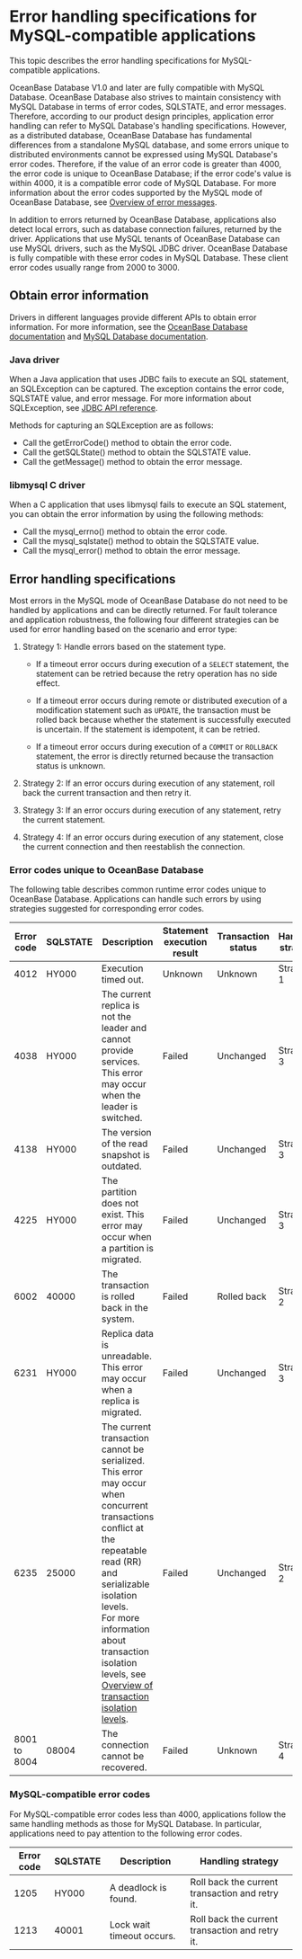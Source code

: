 # Error handling specifications for MySQL-compatible applications

This topic describes the error handling specifications for MySQL-compatible applications.

OceanBase Database V1.0 and later are fully compatible with MySQL Database. OceanBase Database also strives to maintain consistency with MySQL Database in terms of error codes, SQLSTATE, and error messages. Therefore, according to our product design principles, application error handling can refer to MySQL Database's handling specifications. However, as a distributed database, OceanBase Database has fundamental differences from a standalone MySQL database, and some errors unique to distributed environments cannot be expressed using MySQL Database's error codes. Therefore, if the value of an error code is greater than 4000, the error code is unique to OceanBase Database; if the error code's value is within 4000, it is a compatible error code of MySQL Database. For more information about the error codes supported by the MySQL mode of OceanBase Database, see [Overview of error messages](../../../../700.reference/900.error-code/600.error-code-of-mysql-mode/100.use-error-information-of-mysql-mode.md).

In addition to errors returned by OceanBase Database, applications also detect local errors, such as database connection failures, returned by the driver. Applications that use MySQL tenants of OceanBase Database can use MySQL drivers, such as the MySQL JDBC driver. OceanBase Database is fully compatible with these error codes in MySQL Database. These client error codes usually range from 2000 to 3000.

## Obtain error information

Drivers in different languages provide different APIs to obtain error information. For more information, see the [OceanBase Database documentation](https://en.oceanbase.com/docs/common-oceanbase-database-10000000000870695) and [MySQL Database documentation](https://dev.mysql.com/doc/refman/8.0/en/connectors-apis.html).

### Java driver

When a Java application that uses JDBC fails to execute an SQL statement, an SQLException can be captured. The exception contains the error code, SQLSTATE value, and error message. For more information about SQLException, see [JDBC API reference](https://docs.oracle.com/javase/1.5.0/docs/api/java/sql/SQLException.html).

Methods for capturing an SQLException are as follows:

* Call the getErrorCode() method to obtain the error code.
* Call the getSQLState() method to obtain the SQLSTATE value.
* Call the getMessage() method to obtain the error message.

### libmysql C driver

When a C application that uses libmysql fails to execute an SQL statement, you can obtain the error information by using the following methods:

* Call the mysql_errno() method to obtain the error code.
* Call the mysql_sqlstate() method to obtain the SQLSTATE value.
* Call the mysql_error() method to obtain the error message.

## Error handling specifications

Most errors in the MySQL mode of OceanBase Database do not need to be handled by applications and can be directly returned. For fault tolerance and application robustness, the following four different strategies can be used for error handling based on the scenario and error type:

1. Strategy 1: Handle errors based on the statement type.

   * If a timeout error occurs during execution of a `SELECT` statement, the statement can be retried because the retry operation has no side effect.

   * If a timeout error occurs during remote or distributed execution of a modification statement such as `UPDATE`, the transaction must be rolled back because whether the statement is successfully executed is uncertain. If the statement is idempotent, it can be retried.

   * If a timeout error occurs during execution of a `COMMIT` or `ROLLBACK` statement, the error is directly returned because the transaction status is unknown.

2. Strategy 2: If an error occurs during execution of any statement, roll back the current transaction and then retry it.

3. Strategy 3: If an error occurs during execution of any statement, retry the current statement.

4. Strategy 4: If an error occurs during execution of any statement, close the current connection and then reestablish the connection.

### Error codes unique to OceanBase Database

The following table describes common runtime error codes unique to OceanBase Database. Applications can handle such errors by using strategies suggested for corresponding error codes.

| Error code | SQLSTATE | Description | Statement execution result | Transaction status | Handling strategy |
|----------|----------|---------------------------------------------------|--------------|---------|---------------|
| 4012 | HY000 | Execution timed out. | Unknown | Unknown | Strategy 1 |
| 4038 | HY000 | The current replica is not the leader and cannot provide services. This error may occur when the leader is switched.  | Failed | Unchanged | Strategy 3 |
| 4138 | HY000 | The version of the read snapshot is outdated. | Failed | Unchanged | Strategy 3 |
| 4225 | HY000 | The partition does not exist. This error may occur when a partition is migrated.  | Failed | Unchanged | Strategy 3 |
| 6002 | 40000 | The transaction is rolled back in the system. | Failed | Rolled back | Strategy 2 |
| 6231 | HY000 | Replica data is unreadable. This error may occur when a replica is migrated.  | Failed | Unchanged | Strategy 3 |
| 6235 | 25000 | The current transaction cannot be serialized. This error may occur when concurrent transactions conflict at the repeatable read (RR) and serializable isolation levels.  </br>For more information about transaction isolation levels, see [Overview of transaction isolation levels](../../../../700.reference/100.oceanbase-database-concepts/800.transaction-management/200.transaction-concurrency-and-consistency/400.transaction-isolation-level/100.transaction-isolation-level-overview.md).  | Failed | Unchanged | Strategy 2 | 
| 8001 to 8004 | 08004 | The connection cannot be recovered. | Failed | Unknown | Strategy 4 |

### MySQL-compatible error codes

For MySQL-compatible error codes less than 4000, applications follow the same handling methods as those for MySQL Database. In particular, applications need to pay attention to the following error codes.

| Error code | SQLSTATE | Description | Handling strategy |
|-----------|----------|-----------|----------------------|
| 1205 | HY000 | A deadlock is found. | Roll back the current transaction and retry it. |
| 1213 | 40001 | Lock wait timeout occurs. | Roll back the current transaction and retry it. |
